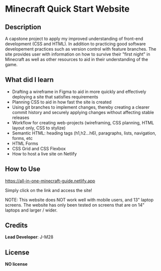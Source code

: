 # Minecraft Quick Start Website

## Description

A capstone project to apply my improved understanding of front-end development (CSS and HTML). In addition to practicing good software developement practices such as version control with feature branches.
The site provides user with information on how to survive their "first night" in Minecraft as well as other resources to aid in their understanding of the game.

## What did I learn
- Drafting a wireframe in Figma to aid in more quickly and effectively deploying a site that satisfies requirements
- Planning CSS to aid in how fast the site is created
- Using git branches to implement changes, thereby creating a clearer commit history and securely applying changes without affecting stable releases
- Workflow for creating web-projects (wireframing, CSS planning, HTML layout only, CSS to stylize)
- Semantic HTML: heading tags (h1,h2...h6), paragraphs, lists, navigation, forms, etc
- HTML Forms
- CSS Grid and CSS Flexbox
- How to host a live site on Netlify


## How to Use

https://all-in-one-minecraft-guide.netlify.app

Simply click on the link and access the site!

NOTE: This website does NOT work well with mobile users, and 13" laptop screens. The website
has only been tested on screens that are on 14" laptops and larger / wider.

## Credits

**Lead Developer**: J-M28

## License

**NO license**
